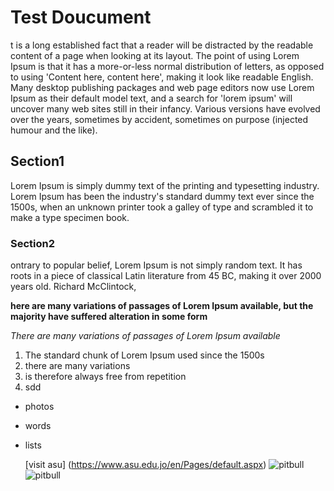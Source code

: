  # Test Doucument
t is a long established fact that a reader will be distracted by the readable content of a page when looking at its layout. The point of using Lorem Ipsum is that it has a more-or-less normal distribution of letters, as opposed to using 'Content here, content here', making it look like readable English. Many desktop publishing packages and web page editors now use Lorem Ipsum as their default model text, and a search for 'lorem ipsum' will uncover many web sites still in their infancy. Various versions have evolved over the years, sometimes by accident, sometimes on purpose (injected humour and the like).

 ## Section1
Lorem Ipsum is simply dummy text of the printing and typesetting industry. Lorem Ipsum has been the industry's standard dummy text ever since the 1500s, 
when an unknown printer took a galley of type and scrambled it to make a type specimen book.

  ### Section2
ontrary to popular belief, Lorem Ipsum is not simply random text. It has roots in a piece of classical Latin literature from 45 BC, making it over 2000 years old. Richard McClintock,



**here are many variations of passages of Lorem Ipsum available, but the majority have suffered alteration in some form**



_There are many variations of passages of Lorem Ipsum available_

1. The standard chunk of Lorem Ipsum used since the 1500s 
2. there are many variations 
3.  is therefore always free from repetition
4.  sdd

- photos
- words
- lists



  [visit asu] (https://www.asu.edu.jo/en/Pages/default.aspx)
  ![pitbull](https://images.wagwalkingweb.com/media/daily_wag/blog_articles/hero/1692606334.149311/pitbull.jpg)
  ![pitbull]()
